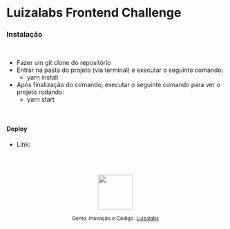 # Luizalabs Frontend Challenge

### Instalação
<br />

- Fazer um git clone do repositório
- Entrar na pasta do projeto (via terminal) e executar o seguinte comando:
  - yarn install
- Após finalização do comando, executar o seguinte comando para ver o projeto rodando:
  - yarn start

<br />

#### Deploy
- Link: 

<br/>
<br/>

<p align="center"><img src="luizalabs.jpeg" width="80" height="80"/></p>
<p align="center">
<sub>Gente. Inovação e Código. <a href="https://luizalabs.com">Luizalabs</a></sub>
</p>
